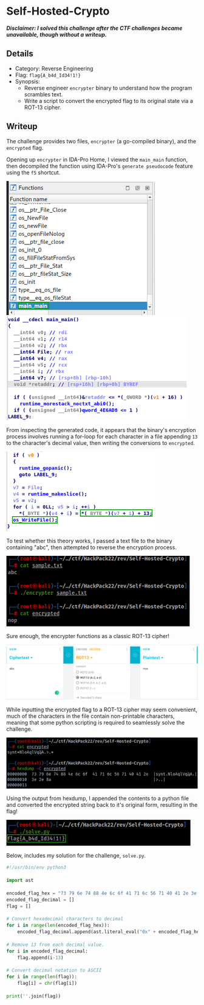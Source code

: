 # Self-Hosted-Crypto
***Disclaimer: I solved this challenge after the CTF challenges became unavailable, though without a writeup.***
## Details
- Category: Reverse Engineering
- Flag: `flag{A_b4d_Id34!1!}`
- Synopsis:
	- Reverse engineer `encrypter` binary to understand how the program scrambles text.
	- Write a script to convert the encrypted flag to its original state via a ROT-13 cipher.
## Writeup
The challenge provides two files, `encrypter` (a go-compiled binary), and the `encrypted` flag.

Opening up `encrypter` in IDA-Pro Home, I viewed the `main_main` function, then decompiled the function using IDA-Pro's `generate pseudocode` feature using the `f5` shortcut.

![image](https://raw.githubusercontent.com/greysonevans/HackPackCTF_2022_Writeups/main/images/Pasted%20image%2020220412110519.png)
![image](https://raw.githubusercontent.com/greysonevans/HackPackCTF_2022_Writeups/main/images/Pasted%20image%2020220412110730.png)

From inspecting the generated code, it appears that the binary's encryption process involves running a for-loop for each character in a file appending `13` to the character's decimal value, then writing the conversions to `encrypted`.

![image](https://raw.githubusercontent.com/greysonevans/HackPackCTF_2022_Writeups/main/images/Pasted%20image%2020220412111133.png)

To test whether this theory works, I passed a text file to the binary containing "abc", then attempted to reverse the encryption process.

![image](https://raw.githubusercontent.com/greysonevans/HackPackCTF_2022_Writeups/main/images/Pasted%20image%2020220412111346.png)

Sure enough, the encrypter functions as a classic ROT-13 cipher!

![image](https://raw.githubusercontent.com/greysonevans/HackPackCTF_2022_Writeups/main/images/Pasted%20image%2020220412111449.png)

While inputting the encrypted flag to a ROT-13 cipher may seem convenient, much of the characters in the file contain non-printable characters, meaning that some python scripting is required to seamlessly solve the challenge.

![image](https://github.com/greysonevans/HackPackCTF_2022_Writeups/blob/main/images/Pasted%20image%2020220412111710.png?raw=true)

Using the output from hexdump, I appended the contents to a python file and converted the encrypted string back to it's original form, resulting in the flag!

![image](https://github.com/greysonevans/HackPackCTF_2022_Writeups/blob/main/images/Pasted%20image%2020220412111828.png?raw=true)

Below, includes my solution for the challenge, `solve.py`.


```python
#!/usr/bin/env python3

import ast

encoded_flag_hex = "73 79 6e 74 88 4e 6c 6f 41 71 6c 56 71 40 41 2e 3e 2e 8a".split(" ")
encoded_flag_decimal = []
flag = []

# Convert hexadecimal characters to decimal
for i in range(len(encoded_flag_hex)):
	encoded_flag_decimal.append(ast.literal_eval("0x" + encoded_flag_hex[i]))

# Remove 13 from each decimal value.
for i in encoded_flag_decimal:
	flag.append(i-13)

# Convert decimal notation to ASCII
for i in range(len(flag)):
	flag[i] = chr(flag[i])

print(''.join(flag))
```
